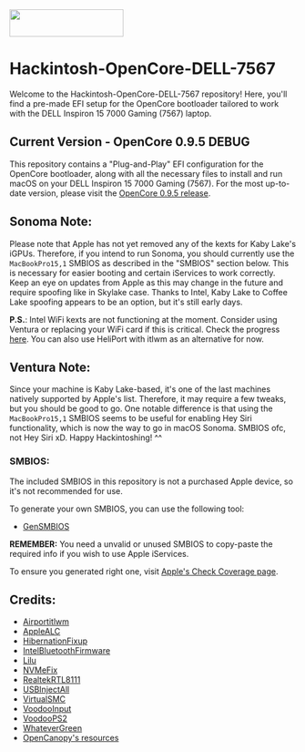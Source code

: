 <img src="https://github.com/acidanthera/OpenCorePkg/blob/master/Docs/Logos/OpenCore_with_text_Small.png" width="200" height="48"/>

# Hackintosh-OpenCore-DELL-7567

Welcome to the Hackintosh-OpenCore-DELL-7567 repository! Here, you'll find a pre-made EFI setup for the OpenCore bootloader tailored to work with the DELL Inspiron 15 7000 Gaming (7567) laptop.

## Current Version - OpenCore 0.9.5 DEBUG

This repository contains a "Plug-and-Play" EFI configuration for the OpenCore bootloader, along with all the necessary files to install and run macOS on your DELL Inspiron 15 7000 Gaming (7567). For the most up-to-date version, please visit the [OpenCore 0.9.5 release](https://github.com/acidanthera/OpenCorePkg/releases/tag/0.9.5).

## Sonoma Note:

Please note that Apple has not yet removed any of the kexts for Kaby Lake's iGPUs. Therefore, if you intend to run Sonoma, you should currently use the `MacBookPro15,1` SMBIOS as described in the "SMBIOS" section below. This is necessary for easier booting and certain iServices to work correctly. Keep an eye on updates from Apple as this may change in the future and require spoofing like in Skylake case. Thanks to Intel, Kaby Lake to Coffee Lake spoofing appears to be an option, but it's still early days.

**P.S.**: Intel WiFi kexts are not functioning at the moment. Consider using Ventura or replacing your WiFi card if this is critical. Check the progress [here](https://github.com/OpenIntelWireless/itlwm/issues/883). You can also use HeliPort with itlwm as an alternative for now.

## Ventura Note:

Since your machine is Kaby Lake-based, it's one of the last machines natively supported by Apple's list. Therefore, it may require a few tweaks, but you should be good to go. One notable difference is that using the `MacBookPro15,1` SMBIOS seems to be useful for enabling Hey Siri functionality, which is now the way to go in macOS Sonoma. SMBIOS ofc, not Hey Siri xD. Happy Hackintoshing! ^^

### SMBIOS:

The included SMBIOS in this repository is not a purchased Apple device, so it's not recommended for use.

To generate your own SMBIOS, you can use the following tool:
- [GenSMBIOS](https://github.com/corpnewt/GenSMBIOS)

**REMEMBER:** You need a unvalid or unused SMBIOS to copy-paste the required info if you wish to use Apple iServices.

To ensure you generated right one, visit [Apple's Check Coverage page](https://checkcoverage.apple.com/).

## Credits:

- [Airportitlwm](https://github.com/OpenIntelWireless/itlwm)
- [AppleALC](https://github.com/acidanthera/AppleALC)
- [HibernationFixup](https://github.com/acidanthera/HibernationFixup/)
- [IntelBluetoothFirmware](https://github.com/OpenIntelWireless/IntelBluetoothFirmware)
- [Lilu](https://github.com/acidanthera/Lilu/)
- [NVMeFix](https://github.com/acidanthera/NVMeFix)
- [RealtekRTL8111](https://github.com/Mieze/RTL8111_driver_for_OS_X)
- [USBInjectAll](https://bitbucket.org/RehabMan/os-x-usb-inject-all/downloads)
- [VirtualSMC](https://github.com/acidanthera/VirtualSMC)
- [VoodooInput](https://github.com/acidanthera/VoodooInput)
- [VoodooPS2](https://github.com/acidanthera/VoodooPS2)
- [WhateverGreen](https://github.com/acidanthera/WhateverGreen)
- [OpenCanopy's resources](https://github.com/acidanthera/OcBinaryData)
